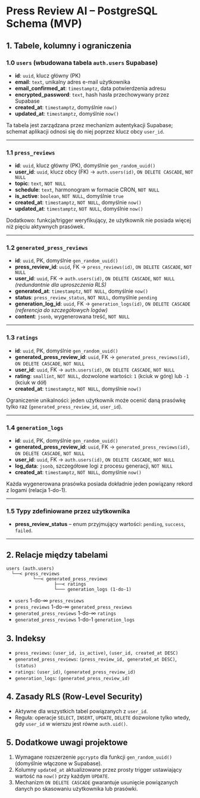 # Press Review AI – PostgreSQL Schema (MVP)

## 1. Tabele, kolumny i ograniczenia

### 1.0 `users` (wbudowana tabela `auth.users` Supabase)

- **id**: `uuid`, klucz główny (PK)
- **email**: `text`, unikalny adres e-mail użytkownika
- **email_confirmed_at**: `timestamptz`, data potwierdzenia adresu
- **encrypted_password**: `text`, hash hasła przechowywany przez Supabase
- **created_at**: `timestamptz`, domyślnie `now()`
- **updated_at**: `timestamptz`, domyślnie `now()`

Ta tabela jest zarządzana przez mechanizm autentykacji Supabase; schemat aplikacji odnosi się do niej poprzez klucz obcy `user_id`.

---

### 1.1 `press_reviews`

- **id**: `uuid`, klucz główny (PK), domyślnie `gen_random_uuid()`
- **user_id**: `uuid`, klucz obcy (FK) → `auth.users(id)`, `ON DELETE CASCADE`, `NOT NULL`
- **topic**: `text`, `NOT NULL`
- **schedule**: `text`, harmonogram w formacie CRON, `NOT NULL`
- **is_active**: `boolean`, `NOT NULL`, domyślnie `true`
- **created_at**: `timestamptz`, `NOT NULL`, domyślnie `now()`
- **updated_at**: `timestamptz`, `NOT NULL`, domyślnie `now()`

Dodatkowo: funkcja/trigger weryfikujący, że użytkownik nie posiada więcej niż pięciu aktywnych prasówek.

---

### 1.2 `generated_press_reviews`

- **id**: `uuid`, PK, domyślnie `gen_random_uuid()`
- **press_review_id**: `uuid`, FK → `press_reviews(id)`, `ON DELETE CASCADE`, `NOT NULL`
- **user_id**: `uuid`, FK → `auth.users(id)`, `ON DELETE CASCADE`, `NOT NULL` _(redundantnie dla uproszczenia RLS)_
- **generated_at**: `timestamptz`, `NOT NULL`, domyślnie `now()`
- **status**: `press_review_status`, `NOT NULL`, domyślnie `pending`
- **generation_log_id**: `uuid`, FK → `generation_logs(id)`, `ON DELETE CASCADE` _(referencja do szczegółowych logów)_
- **content**: `jsonb`, wygenerowana treść, `NOT NULL`

---

### 1.3 `ratings`

- **id**: `uuid`, PK, domyślnie `gen_random_uuid()`
- **generated_press_review_id**: `uuid`, FK → `generated_press_reviews(id)`, `ON DELETE CASCADE`, `NOT NULL`
- **user_id**: `uuid`, FK → `auth.users(id)`, `ON DELETE CASCADE`, `NOT NULL`
- **rating**: `smallint`, `NOT NULL`, dozwolone wartości: `1` (kciuk w górę) lub `-1` (kciuk w dół)
- **created_at**: `timestamptz`, `NOT NULL`, domyślnie `now()`

Ograniczenie unikalności: jeden użytkownik może ocenić daną prasówkę tylko raz (`generated_press_review_id`, `user_id`).

---

### 1.4 `generation_logs`

- **id**: `uuid`, PK, domyślnie `gen_random_uuid()`
- **generated_press_review_id**: `uuid`, FK → `generated_press_reviews(id)`, `ON DELETE CASCADE`, `NOT NULL`
- **user_id**: `uuid`, FK → `auth.users(id)`, `ON DELETE CASCADE`, `NOT NULL`
- **log_data**: `jsonb`, szczegółowe logi z procesu generacji, `NOT NULL`
- **created_at**: `timestamptz`, `NOT NULL`, domyślnie `now()`

Każda wygenerowana prasówka posiada dokładnie jeden powiązany rekord z logami (relacja 1-do-1).

---

### 1.5 Typy zdefiniowane przez użytkownika

- **press_review_status** – enum przyjmujący wartości: `pending`, `success`, `failed`.

---

## 2. Relacje między tabelami

```
users (auth.users)
  └──< press_reviews
          └──< generated_press_reviews
                  ├──< ratings
                  └─── generation_logs (1-do-1)
```

- `users` 1-do-∞ `press_reviews`
- `press_reviews` 1-do-∞ `generated_press_reviews`
- `generated_press_reviews` 1-do-∞ `ratings`
- `generated_press_reviews` 1-do-1 `generation_logs`

## 3. Indeksy

- `press_reviews`: `(user_id, is_active)`, `(user_id, created_at DESC)`
- `generated_press_reviews`: `(press_review_id, generated_at DESC)`, `(status)`
- `ratings`: `(user_id)`, `(generated_press_review_id)`
- `generation_logs`: `(generated_press_review_id)`

## 4. Zasady RLS (Row-Level Security)

- Aktywne dla wszystkich tabel powiązanych z `user_id`.
- Reguła: operacje `SELECT`, `INSERT`, `UPDATE`, `DELETE` dozwolone tylko wtedy, gdy `user_id` w wierszu jest równe `auth.uid()`.

## 5. Dodatkowe uwagi projektowe

1. Wymagane rozszerzenie `pgcrypto` dla funkcji `gen_random_uuid()` (domyślnie włączone w Supabase).
2. Kolumny `updated_at` aktualizowane przez prosty trigger ustawiający wartość na `now()` przy każdym `UPDATE`.
3. Mechanizm `ON DELETE CASCADE` gwarantuje usunięcie powiązanych danych po skasowaniu użytkownika lub prasówki.
